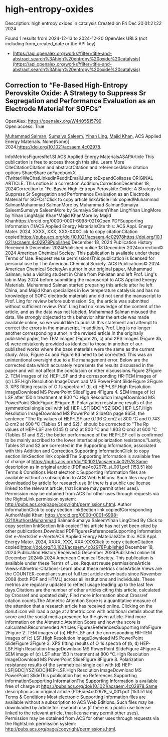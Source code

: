 # high-entropy-oxides
Description: high entropy oxides in catalysis
Created on Fri Dec 20 01:21:22 2024

Found 1 results from 2024-12-13 to 2024-12-20
OpenAlex URLS (not including from_created_date or the API key)
- [https://api.openalex.org/works?filter=title-and-abstract.search%3Ahigh%20entropy%20oxide%20catalysis](https://api.openalex.org/works?filter=title-and-abstract.search%3Ahigh%20entropy%20oxide%20catalysis)

## Correction to “Fe-Based High-Entropy Perovskite Oxide: A Strategy to Suppress Sr Segregation and Performance Evaluation as an Electrode Material for SOFCs”   

OpenAlex: https://openalex.org/W4405515799    
Open access: True
    
[Muhammad Salman](https://openalex.org/A5010861850), [Sumaiya Saleem](https://openalex.org/A5028349044), [Yihan Ling](https://openalex.org/A5020303601), [Majid Khan](https://openalex.org/A5016964088), ACS Applied Energy Materials. None(None)] 2024.https://doi.org/10.1021/acsaem.4c02978.
    
InfoMetricsFiguresRef.SI ACS Applied Energy MaterialsASAPArticle This publication is free to access through this site. Learn More CiteCitationCitation and abstractCitation and referencesMore citation options ShareShare onFacebookX (Twitter)WeChatLinkedInRedditEmailJump toExpandCollapse ORIGINAL ARTICLE. This notice is a correction.Addition/CorrectionDecember 18, 2024Correction to "Fe-Based High-Entropy Perovskite Oxide: A Strategy to Suppress Sr Segregation and Performance Evaluation as an Electrode Material for SOFCs"Click to copy article linkArticle link copied!Muhammad SalmanMuhammad SalmanMore by Muhammad SalmanSumaiya SaleemSumaiya SaleemMore by Sumaiya SaleemYihan LingYihan LingMore by Yihan LingMajid Khan*Majid KhanMore by Majid Khanhttps://orcid.org/0000-0001-6998-021XOpen PDFSupporting Information (1)ACS Applied Energy MaterialsCite this: ACS Appl. Energy Mater. 2024, XXXX, XXX, XXX-XXXClick to copy citationCitation copied!https://pubs.acs.org/doi/10.1021/acsaem.4c02978https://doi.org/10.1021/acsaem.4c02978Published December 18, 2024 Publication History Received 5 December 2024Published online 18 December 2024correction© 2024 American Chemical Society. This publication is available under these Terms of Use. Request reuse permissionsThis publication is licensed for personal use by The American Chemical Society. ACS Publications© 2024 American Chemical SocietyAn author in our original paper, Muhammad Salman, was a visiting student in China from Pakistan and left Prof. Ling's lab in May 2024 before submitting the manuscript to ACS Applied Energy Materials. Muhammad Salman started preparing this article after he left China, and Majid Khan specializes in low temperature catalysis and has no knowledge of SOFC electrode materials and did not send the manuscript to Prof. Ling for review before submission. So, the article was submitted without sufficient review. Prof. Ling had no knowledge of the content of the article, and as the data was not labeled, Muhammad Salman misused the data. We strongly objected to this behavior after the article was made available online, so we would like to publish this statement and attempt to correct the errors in the manuscript. In addition, Prof. Ling is no longer another corresponding author in the revised article.In the originally published paper, the TEM images (Figure 2b, c) and XPS images (Figure 3b, d) were mistakenly provided as identical to those in another of our published works where the base materials were the same as the current study. Also, Figure 4c and Figure 8d need to be corrected. This was an unintentional oversight due to a file management error. Below are the corrected data which accurately represents the results discussed in the paper and will not affect the conclusion or other discussions.Figure 2Figure 2. TEM images of (b) HEP-LSF and the corresponding HR-TEM images of (c) LSF.High Resolution ImageDownload MS PowerPoint SlideFigure 3Figure 3. XPS fitting results of O 1s spectra of (b, d) HEP-LSF.High Resolution ImageDownload MS PowerPoint SlideFigure 4Figure 4. SEM image of (c) LSF after 150 h treatment at 800 °C.High Resolution ImageDownload MS PowerPoint SlideFigure 8Figure 8. Polarization resistance results of the symmetrical single cell with (d) HEP-LSF|GDC|YSZ|GDC|HEP-LSF.High Resolution ImageDownload MS PowerPoint SlideOn page 8654, the sentence "The Rp values of HEP-LSF are 0.136 Ω·cm2 at 800 °C and 0.743 Ω·cm2 at 600 °C (Tables S1 and S2)." should be corrected to "The Rp values of HEP-LSF are 0.145 Ω·cm2 at 800 °C and 1.803 Ω·cm2 at 600 °C (Tables S1 and S2); the better performance of the HEP-LSF cell is confirmed to be mainly ascribed to the lower interfacial polarization resistance."Lastly, Tables S1 and S2 are corrected in the Supporting Information, associated with this Addition and Correction.Supporting InformationClick to copy section linkSection link copied!The Supporting Information is available free of charge at https://pubs.acs.org/doi/10.1021/acsaem.4c02978.Same description as in original article (PDF)ae4c02978_si_001.pdf (153.51 kb) Terms & Conditions Most electronic Supporting Information files are available without a subscription to ACS Web Editions. Such files may be downloaded by article for research use (if there is a public use license linked to the relevant article, that license may permit other uses). Permission may be obtained from ACS for other uses through requests via the RightsLink permission system: http://pubs.acs.org/page/copyright/permissions.html. Author InformationClick to copy section linkSection link copied!Corresponding AuthorMajid Khan; https://orcid.org/0000-0001-6998-021XAuthorsMuhammad SalmanSumaiya SaleemYihan LingCited By Click to copy section linkSection link copied!This article has not yet been cited by other publications.Download PDFFiguresReferencesSupporting Information Get e-AlertsGet e-AlertsACS Applied Energy MaterialsCite this: ACS Appl. Energy Mater. 2024, XXXX, XXX, XXX-XXXClick to copy citationCitation copied!https://doi.org/10.1021/acsaem.4c02978Published December 18, 2024 Publication History Received 5 December 2024Published online 18 December 2024© 2024 American Chemical Society. This publication is available under these Terms of Use. Request reuse permissionsArticle Views-Altmetric-Citations-Learn about these metrics closeArticle Views are the COUNTER-compliant sum of full text article downloads since November 2008 (both PDF and HTML) across all institutions and individuals. These metrics are regularly updated to reflect usage leading up to the last few days.Citations are the number of other articles citing this article, calculated by Crossref and updated daily. Find more information about Crossref citation counts.The Altmetric Attention Score is a quantitative measure of the attention that a research article has received online. Clicking on the donut icon will load a page at altmetric.com with additional details about the score and the social media presence for the given article. Find more information on the Altmetric Attention Score and how the score is calculated.Recommended Articles FiguresReferencesSupporting InfoFigure 2Figure 2. TEM images of (b) HEP-LSF and the corresponding HR-TEM images of (c) LSF.High Resolution ImageDownload MS PowerPoint SlideFigure 3Figure 3. XPS fitting results of O 1s spectra of (b, d) HEP-LSF.High Resolution ImageDownload MS PowerPoint SlideFigure 4Figure 4. SEM image of (c) LSF after 150 h treatment at 800 °C.High Resolution ImageDownload MS PowerPoint SlideFigure 8Figure 8. Polarization resistance results of the symmetrical single cell with (d) HEP-LSF|GDC|YSZ|GDC|HEP-LSF.High Resolution ImageDownload MS PowerPoint SlideThis publication has no References.Supporting InformationSupporting InformationThe Supporting Information is available free of charge at https://pubs.acs.org/doi/10.1021/acsaem.4c02978.Same description as in original article (PDF)ae4c02978_si_001.pdf (153.51 kb) Terms & Conditions Most electronic Supporting Information files are available without a subscription to ACS Web Editions. Such files may be downloaded by article for research use (if there is a public use license linked to the relevant article, that license may permit other uses). Permission may be obtained from ACS for other uses through requests via the RightsLink permission system: http://pubs.acs.org/page/copyright/permissions.html.    

    
